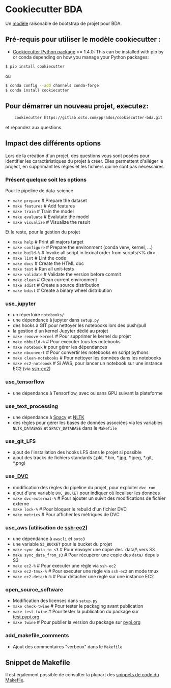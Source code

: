 # Cookiecutter BDA

Un [modèle](https://gitlab.octo.com/pprados/cookiecutter-bda) raisonable de bootstrap de projet pour BDA.

## Pré-requis pour utiliser le modèle cookiecutter :
 - [Cookiecutter Python package](http://cookiecutter.readthedocs.org/en/latest/installation.html) >= 1.4.0: This can be installed with pip by or conda depending on how you manage your Python packages:

```bash
$ pip install cookiecutter
```

ou

```bash
$ conda config --add channels conda-forge
$ conda install cookiecutter
```


## Pour démarrer un nouveau projet, executez:
```bash
    cookiecutter https://gitlab.octo.com/pprados/cookiecutter-bda.git
```
et répondez aux questions.

## Impact des différents options
Lors de la création d'un projet, des questions vous sont posées
pour identifier les caractèristiques du projet à créer.
Elles permettent d'alléger le project, en supprimant les règles
et les fichiers qui ne sont pas nécessaires.

### Présent quelque soit les options

Pour le pipeline de data-science
- `make prepare` # Prepare the dataset
- `make features` # Add features
- `make train` # Train the model
- `make evaluate` # Evalutate the model 
- `make visualize` # Visualize the result

Et le reste, pour la gestion du projet
- `make help` # Print all majors target
- `make configure`  # Prepare the environment (conda venv, kernel, ...)
- `make build-%` # Invoke all script in lexical order from scripts/<% dir> 
- `make lint` # Lint the code
- `make docs` # Create the HTML doc
- `make test` # Run all unit-tests
- `make validate` # Validate the version before commit
- `make clean` # Clean current environment
- `make sdist` # Create a source distribution
- `make bdist` # Create a binary wheel distribution

### use_jupyter
- un répertoire `notebooks/`
- une dépendance à jupyter dans `setup.py`
- des hooks à GIT pour nettoyer les notebooks lors des push/pull
- la gestion d'un kernel Jupyter dédié au projet
- `make remove-kernel` # Pour supprimer le kernel du projet
- `make nbbuild-%` # Pour executer tous les notebooks
- `make notebook` # pour gérer les dépendances
- `make nbconvert` # Pour convertir les notebooks en script pythons
- `make clean-notebooks` # Pour nettoyer les données dans les notebooks
- `make ec2-notebook` # Si AWS, pour lancer un notebook sur une instance EC2 (via [ssh-ec2](https://gitlab.octo.com/pprados/ssh-ec2))
 
### use_tensorflow
- une dépendance à Tensorflow, avec ou sans GPU suivant la plateforme

### use_text_processing
- une dépendance à [Spacy](https://spacy.io/) et [NLTK](https://www.nltk.org/)
- des règles pour gérer les bases de données associées via les variables 
`NLTK_DATABASE` et `SPACY_DATABASE` dans le `Makefile`
 
### use_git_LFS
- ajout de l'installation des hooks LFS dans le projet si possible
- ajout des tracks de fichiers standards (.pkl, *.bin, *.jpg, *.jpeg, *.git, *.png)

### use_[DVC](https://dvc.org/)
- modification dès règles du pipeline du projet, pour exploiter `dvc run`
- ajout d'une variable `DVC_BUCKET` pour indiquer où localiser les données
- `make dvc-external-%` # Pour ajouter un suivit des modifications de fichier externe
- `make lock-%` # Pour bloquer le rebuild d'un fichier DVC
- `make metrics` # Pour afficher les métriques de DVC

### use_aws (utilisation de [ssh-ec2](https://gitlab.octo.com/pprados/ssh-ec2))
- une dépendance à `awscli` et `boto3`
- une variable `S3_BUCKET` pour le bucket du projet
- `make sync_data_to_s3` # Pour envoyer une copie des `data/\ vers S3
- `make sync_data_from_s3` # Pour récupérer une copie des `data/` depuis S3
- `make ec2-%` # Pour executer une règle via `ssh-ec2`
- `make ec2-tmux-%` # Pour executer une règle via `ssh-ec2` en mode tmux
- `make ec2-detach-%` # Pour détacher une règle sur une instance EC2

### open_source_software
- Modification des licenses dans `setup.py`
- `make check-twine` # Pour tester le packaging avant publication
- `make test-twine` # Pour tester la publication du package sur [test.pypi.org]((http://test.pypi.org))
- `make twine` # Pour publier la version du package sur [pypi.org](http://pypi.org)

### add_makefile_comments
- Ajout des commentaires "verbeux" dans le `Makefile`

## Snippet de Makefile
Il est également possible de consulter la plupart des [snippets de code
du Makefile](Makefile.snippet).


